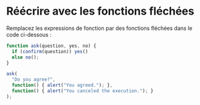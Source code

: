 
# Réécrire avec les fonctions fléchées

Remplacez les expressions de fonction par des fonctions fléchées dans le code ci-dessous :

```js run
function ask(question, yes, no) {
  if (confirm(question)) yes()
  else no();
}

ask(
  "Do you agree?",
  function() { alert("You agreed."); },
  function() { alert("You canceled the execution."); }
);
```
